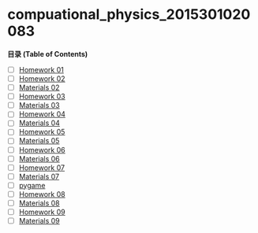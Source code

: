 # compuational_physics_2015301020083
**目录 (Table of Contents)**
- [ ] [Homework 01](https://github.com/kammmmmi/compuational_physics_2015301020083/blob/master/name.py "Homework 01")
- [ ] [Homework 02](https://github.com/kammmmmi/compuational_physics_2015301020083/blob/master/Homework%2002.md "Homework 02")
- [ ] [Materials 02](https://github.com/kammmmmi/compuational_physics_2015301020083/blob/master/Materials%2002.py "Materials 02")
- [ ] [Homework 03](https://github.com/kammmmmi/compuational_physics_2015301020083/blob/master/Home%20work%2003.md "Homework 03")
- [ ] [Materials 03](https://github.com/kammmmmi/compuational_physics_2015301020083/blob/master/Materials%2003.py "Materials 03")
- [ ] [Homework 04](http://note.youdao.com/noteshare?id=3a67f4286b5f4e57fa8c4e5e1dbc6040 "Homework 04")
- [ ] [Materials 04](https://github.com/kammmmmi/compuational_physics_2015301020083/blob/master/Materials%2004.py "Materials 04")
- [ ] [Homework 05](http://note.youdao.com/noteshare?id=b1fa7c5a0422b6750315f476348ad948 "Homework 05")
- [ ] [Materials 05](https://github.com/kammmmmi/compuational_physics_2015301020083/blob/master/Materials%2005.py "Materials 05")
- [ ] [Homework 06](http://note.youdao.com/noteshare?id=50dcc9d0944c0543be457b25e8926774 "Homework 06")
- [ ] [Materials 06](https://github.com/kammmmmi/compuational_physics_2015301020083/blob/master/Materials%2006.py "Materials 06")
- [ ] [Homework 07](http://note.youdao.com/noteshare?id=0ad6a6b603b466a18dd5234a8fbe44b4 "Homework 07")
- [ ] [Materials 07](https://github.com/kammmmmi/compuational_physics_2015301020083/blob/master/Materials%2007.py "Materials 07")
- [ ] [pygame](https://github.com/kammmmmi/compuational_physics_2015301020083/tree/master/pygame "pygame")
- [ ] [Homework 08](http://note.youdao.com/noteshare?id=97482bac31314ee43afe0428ddb333e2 "Homework 08")
- [ ] [Materials 08](https://github.com/kammmmmi/compuational_physics_2015301020083/blob/master/Materials%2008.py "Materials 08")
- [ ] [Homework 09](http://note.youdao.com/noteshare?id=97482bac31314ee43afe0428ddb333e2 "Homework 09")
- [ ] [Materials 09](https://github.com/kammmmmi/compuational_physics_2015301020083/blob/master/Materials%2008.py "Materials 09")
